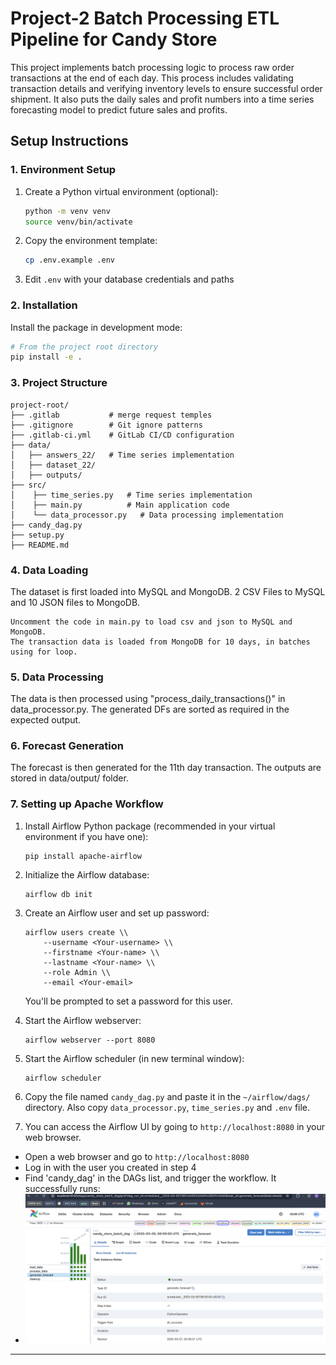 # Project-2 Batch Processing ETL Pipeline for Candy Store

This project implements batch processing logic to process raw order transactions at the end of each day. This process includes validating transaction details and verifying inventory levels to ensure successful order shipment. It also puts the daily sales and profit numbers into a time series forecasting model to predict future sales and profits.

## Setup Instructions
### 1. Environment Setup

1. Create a Python virtual environment (optional):
   ```bash
   python -m venv venv
   source venv/bin/activate 
   ```


2. Copy the environment template:
   ```bash
   cp .env.example .env
   ```

3. Edit `.env` with your database credentials and paths

### 2. Installation
Install the package in development mode:
```bash
# From the project root directory
pip install -e .
```

### 3. Project Structure
```
project-root/
├── .gitlab           # merge request temples
├── .gitignore        # Git ignore patterns
├── .gitlab-ci.yml    # GitLab CI/CD configuration
├── data/
│   ├── answers_22/   # Time series implementation
│   ├── dataset_22/
│   ├── outputs/
├── src/
│    ├── time_series.py   # Time series implementation
│    ├── main.py          # Main application code
│    └── data_processor.py   # Data processing implementation
├── candy_dag.py
├── setup.py
├── README.md 
```
### 4. Data Loading
The dataset is first loaded into MySQL and MongoDB. 2 CSV Files to MySQL and 10 JSON files to MongoDB.

```
Uncomment the code in main.py to load csv and json to MySQL and MongoDB.
The transaction data is loaded from MongoDB for 10 days, in batches using for loop.
```

### 5. Data Processing
The data is then processed using "process_daily_transactions()" in data_processor.py. The generated DFs are sorted as required in the expected output.

### 6. Forecast Generation
The forecast is then generated for the 11th day transaction. The outputs are stored in data/output/ folder.

### 7. Setting up Apache Workflow
1. Install Airflow Python package (recommended in your virtual environment if you have one):
    
    ```
    pip install apache-airflow
    ```
2. Initialize the Airflow database:
    
    ```
    airflow db init
    ```
3. Create an Airflow user and set up password:
    
    ```
    airflow users create \\
        --username <Your-username> \\
        --firstname <Your-name> \\
        --lastname <Your-name> \\
        --role Admin \\
        --email <Your-email>
    ```
    
    You'll be prompted to set a password for this user.
    
4. Start the Airflow webserver:
    
    ```
    airflow webserver --port 8080
    ```
    
5. Start the Airflow scheduler (in new terminal window):
    
    ```
    airflow scheduler
    ```
    
6. Copy the file named `candy_dag.py` and paste it in the `~/airflow/dags/` directory. Also copy `data_processor.py`, `time_series.py` and `.env` file.
   
7. You can access the Airflow UI by going to `http://localhost:8080` in your web browser.

  - Open a web browser and go to `http://localhost:8080`
  - Log in with the user you created in step 4
  - Find 'candy_dag' in the DAGs list, and trigger the workflow. It successfully runs:
  - ![alt text](image.png)

***